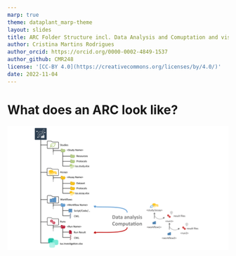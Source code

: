 ```yaml
---
marp: true
theme: dataplant_marp-theme
layout: slides
title: ARC Folder Structure incl. Data Analysis and Comuptation and visualization
author: Cristina Martins Rodrigues
author_orcid: https://orcid.org/0000-0002-4849-1537
author_github: CMR248
license: '[CC-BY 4.0](https://creativecommons.org/licenses/by/4.0/)'
date: 2022-11-04
---
```


# What does an ARC look like?

![width:950](../images/ARC_fillWithData_seq5.png)
